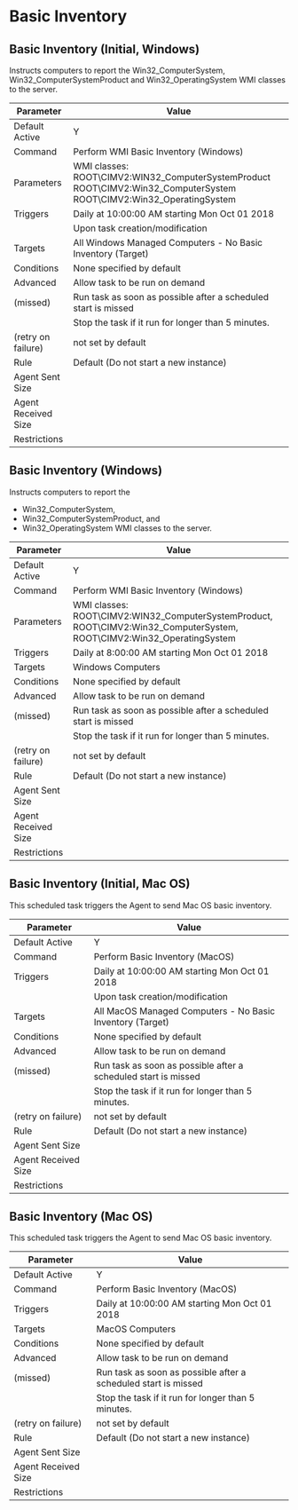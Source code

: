 [title]: # (Basic Inventory)
[tags]: # (task)
[priority]: # (5)
# Basic Inventory

## Basic Inventory (Initial, Windows)

Instructs computers to report the Win32_ComputerSystem, Win32_ComputerSystemProduct and Win32_OperatingSystem WMI classes to the server. 

| Parameter | Value |
| ----- | ----- |
| Default Active | Y |
| Command | Perform WMI Basic Inventory (Windows) |
| Parameters | WMI classes: ROOT\CIMV2:WIN32_ComputerSystemProduct ROOT\CIMV2:Win32_ComputerSystem ROOT\CIMV2:Win32_OperatingSystem |
| Triggers | Daily at 10:00:00 AM starting Mon Oct 01 2018 |
| | Upon task creation/modification |
| Targets | All Windows Managed Computers - No Basic Inventory (Target) |
| Conditions | None specified by default |
| Advanced | Allow task to be run on demand |
| (missed) | Run task as soon as possible after a scheduled start is missed |
| | Stop the task if it run for longer than 5 minutes. |
| (retry on failure) | not set by default |
| Rule | Default (Do not start a new instance) |
| Agent Sent Size | |
| Agent Received Size | |
| Restrictions | |


## Basic Inventory (Windows)

Instructs computers to report the

* Win32_ComputerSystem,
* Win32_ComputerSystemProduct, and
* Win32_OperatingSystem WMI classes to the server.

| Parameter | Value |
| ----- | ----- |
| Default Active | Y |
| Command | Perform WMI Basic Inventory (Windows) |
| Parameters | WMI classes: ROOT\CIMV2:WIN32_ComputerSystemProduct, ROOT\CIMV2:Win32_ComputerSystem, ROOT\CIMV2:Win32_OperatingSystem |
| Triggers | Daily at 8:00:00 AM starting Mon Oct 01 2018 |
| Targets | Windows Computers |
| Conditions | None specified by default |
| Advanced | Allow task to be run on demand |
| (missed) | Run task as soon as possible after a scheduled start is missed |
| | Stop the task if it run for longer than 5 minutes. |
| (retry on failure) | not set by default |
| Rule | Default (Do not start a new instance) |
| Agent Sent Size | |
| Agent Received Size | |
| Restrictions | |

## Basic Inventory (Initial, Mac OS)

This scheduled task triggers the Agent to send Mac OS basic inventory.

| Parameter | Value |
| ----- | ----- |
| Default Active | Y |
| Command | Perform Basic Inventory (MacOS) |
| Triggers | Daily at 10:00:00 AM starting Mon Oct 01 2018 |
| | Upon task creation/modification |
| Targets | All MacOS Managed Computers - No Basic Inventory (Target) |
| Conditions | None specified by default |
| Advanced | Allow task to be run on demand |
| (missed) | Run task as soon as possible after a scheduled start is missed |
| | Stop the task if it run for longer than 5 minutes. |
| (retry on failure) | not set by default |
| Rule | Default (Do not start a new instance) |
| Agent Sent Size | |
| Agent Received Size | |
| Restrictions | |

## Basic Inventory (Mac OS)

This scheduled task triggers the Agent to send Mac OS basic inventory.

| Parameter | Value |
| ----- | ----- |
| Default Active | Y |
| Command | Perform Basic Inventory (MacOS) |
| Triggers | Daily at 10:00:00 AM starting Mon Oct 01 2018 |
| Targets | MacOS Computers |
| Conditions | None specified by default |
| Advanced | Allow task to be run on demand |
| (missed) | Run task as soon as possible after a scheduled start is missed |
| | Stop the task if it run for longer than 5 minutes. |
| (retry on failure) | not set by default |
| Rule | Default (Do not start a new instance) |
| Agent Sent Size | |
| Agent Received Size | |
| Restrictions | |
